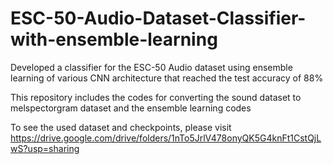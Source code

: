 # ESC-50-Audio-Dataset-Classifier-with-ensemble-learning
Developed a classifier for the ESC-50 Audio dataset using ensemble learning of various CNN architecture that reached the test accuracy of 88%

This repository includes the codes for converting the sound dataset to melspectorgram dataset and the ensemble learning codes

To see the used dataset and checkpoints, please visit https://drive.google.com/drive/folders/1nTo5JrlV478onyQK5G4knFt1CstQjLwS?usp=sharing

